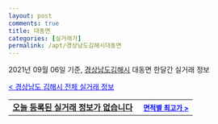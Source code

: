 ```yaml
---
layout: post
comments: true
title: 대동면
categories: [실거래가]
permalink: /apt/경상남도김해시대동면
---
```


2021년 09월 06일 기준, <a href="/apt/경상남도김해시">경상남도김해시</a> 대동면 한달간 실거래 정보

<a style="color: blue;" href="/apt/경상남도김해시">< 경상남도 김해시 전체 실거래 정보</a>
<!---- start ---->
<table>
  <tr>
    <td colspan="4" style="font-weight: bold;"><a href="/apt/경상남도김해시대동면{name_without_space}">오늘 등록된 실거래 정보가 없습니다</a> &nbsp;&nbsp;&nbsp; <a style="color: blue; font-size: smaller;" href="/apt/경상남도김해시대동면{name_without_space}">면적별 최고가 ></a></td>
  </tr>
    
</table>
<!---- end ---->
    